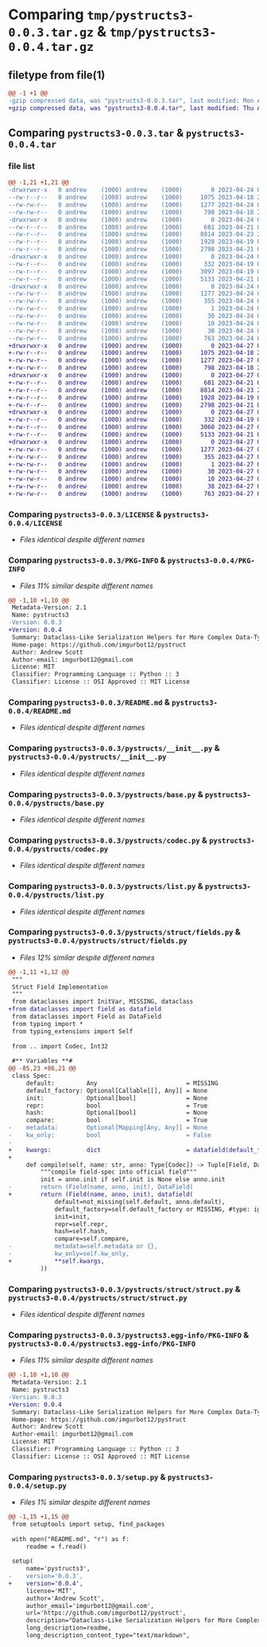 # Comparing `tmp/pystructs3-0.0.3.tar.gz` & `tmp/pystructs3-0.0.4.tar.gz`

## filetype from file(1)

```diff
@@ -1 +1 @@
-gzip compressed data, was "pystructs3-0.0.3.tar", last modified: Mon Apr 24 00:11:15 2023, max compression
+gzip compressed data, was "pystructs3-0.0.4.tar", last modified: Thu Apr 27 05:17:19 2023, max compression
```

## Comparing `pystructs3-0.0.3.tar` & `pystructs3-0.0.4.tar`

### file list

```diff
@@ -1,21 +1,21 @@
-drwxrwxr-x   0 andrew    (1000) andrew    (1000)        0 2023-04-24 00:11:15.760621 pystructs3-0.0.3/
--rw-r--r--   0 andrew    (1000) andrew    (1000)     1075 2023-04-18 21:12:24.000000 pystructs3-0.0.3/LICENSE
--rw-rw-r--   0 andrew    (1000) andrew    (1000)     1277 2023-04-24 00:11:15.760621 pystructs3-0.0.3/PKG-INFO
--rw-rw-r--   0 andrew    (1000) andrew    (1000)      798 2023-04-18 21:13:45.000000 pystructs3-0.0.3/README.md
-drwxrwxr-x   0 andrew    (1000) andrew    (1000)        0 2023-04-24 00:11:15.760621 pystructs3-0.0.3/pystructs/
--rw-r--r--   0 andrew    (1000) andrew    (1000)      681 2023-04-21 06:27:06.000000 pystructs3-0.0.3/pystructs/__init__.py
--rw-r--r--   0 andrew    (1000) andrew    (1000)     8814 2023-04-23 23:27:43.000000 pystructs3-0.0.3/pystructs/base.py
--rw-r--r--   0 andrew    (1000) andrew    (1000)     1928 2023-04-19 00:40:15.000000 pystructs3-0.0.3/pystructs/codec.py
--rw-r--r--   0 andrew    (1000) andrew    (1000)     2798 2023-04-21 06:25:07.000000 pystructs3-0.0.3/pystructs/list.py
-drwxrwxr-x   0 andrew    (1000) andrew    (1000)        0 2023-04-24 00:11:15.760621 pystructs3-0.0.3/pystructs/struct/
--rw-r--r--   0 andrew    (1000) andrew    (1000)      332 2023-04-19 00:33:47.000000 pystructs3-0.0.3/pystructs/struct/__init__.py
--rw-r--r--   0 andrew    (1000) andrew    (1000)     3097 2023-04-19 00:21:42.000000 pystructs3-0.0.3/pystructs/struct/fields.py
--rw-r--r--   0 andrew    (1000) andrew    (1000)     5133 2023-04-21 07:24:30.000000 pystructs3-0.0.3/pystructs/struct/struct.py
-drwxrwxr-x   0 andrew    (1000) andrew    (1000)        0 2023-04-24 00:11:15.760621 pystructs3-0.0.3/pystructs3.egg-info/
--rw-rw-r--   0 andrew    (1000) andrew    (1000)     1277 2023-04-24 00:11:15.000000 pystructs3-0.0.3/pystructs3.egg-info/PKG-INFO
--rw-rw-r--   0 andrew    (1000) andrew    (1000)      355 2023-04-24 00:11:15.000000 pystructs3-0.0.3/pystructs3.egg-info/SOURCES.txt
--rw-rw-r--   0 andrew    (1000) andrew    (1000)        1 2023-04-24 00:11:15.000000 pystructs3-0.0.3/pystructs3.egg-info/dependency_links.txt
--rw-rw-r--   0 andrew    (1000) andrew    (1000)       30 2023-04-24 00:11:15.000000 pystructs3-0.0.3/pystructs3.egg-info/requires.txt
--rw-rw-r--   0 andrew    (1000) andrew    (1000)       10 2023-04-24 00:11:15.000000 pystructs3-0.0.3/pystructs3.egg-info/top_level.txt
--rw-rw-r--   0 andrew    (1000) andrew    (1000)       38 2023-04-24 00:11:15.760621 pystructs3-0.0.3/setup.cfg
--rw-rw-r--   0 andrew    (1000) andrew    (1000)      763 2023-04-24 00:10:56.000000 pystructs3-0.0.3/setup.py
+drwxrwxr-x   0 andrew    (1000) andrew    (1000)        0 2023-04-27 05:17:19.737077 pystructs3-0.0.4/
+-rw-r--r--   0 andrew    (1000) andrew    (1000)     1075 2023-04-18 21:12:24.000000 pystructs3-0.0.4/LICENSE
+-rw-rw-r--   0 andrew    (1000) andrew    (1000)     1277 2023-04-27 05:17:19.737077 pystructs3-0.0.4/PKG-INFO
+-rw-rw-r--   0 andrew    (1000) andrew    (1000)      798 2023-04-18 21:13:45.000000 pystructs3-0.0.4/README.md
+drwxrwxr-x   0 andrew    (1000) andrew    (1000)        0 2023-04-27 05:17:19.737077 pystructs3-0.0.4/pystructs/
+-rw-r--r--   0 andrew    (1000) andrew    (1000)      681 2023-04-21 06:27:06.000000 pystructs3-0.0.4/pystructs/__init__.py
+-rw-r--r--   0 andrew    (1000) andrew    (1000)     8814 2023-04-23 23:27:43.000000 pystructs3-0.0.4/pystructs/base.py
+-rw-r--r--   0 andrew    (1000) andrew    (1000)     1928 2023-04-19 00:40:15.000000 pystructs3-0.0.4/pystructs/codec.py
+-rw-r--r--   0 andrew    (1000) andrew    (1000)     2798 2023-04-21 06:25:07.000000 pystructs3-0.0.4/pystructs/list.py
+drwxrwxr-x   0 andrew    (1000) andrew    (1000)        0 2023-04-27 05:17:19.737077 pystructs3-0.0.4/pystructs/struct/
+-rw-r--r--   0 andrew    (1000) andrew    (1000)      332 2023-04-19 00:33:47.000000 pystructs3-0.0.4/pystructs/struct/__init__.py
+-rw-r--r--   0 andrew    (1000) andrew    (1000)     3060 2023-04-27 05:16:33.000000 pystructs3-0.0.4/pystructs/struct/fields.py
+-rw-r--r--   0 andrew    (1000) andrew    (1000)     5133 2023-04-21 07:24:30.000000 pystructs3-0.0.4/pystructs/struct/struct.py
+drwxrwxr-x   0 andrew    (1000) andrew    (1000)        0 2023-04-27 05:17:19.737077 pystructs3-0.0.4/pystructs3.egg-info/
+-rw-rw-r--   0 andrew    (1000) andrew    (1000)     1277 2023-04-27 05:17:19.000000 pystructs3-0.0.4/pystructs3.egg-info/PKG-INFO
+-rw-rw-r--   0 andrew    (1000) andrew    (1000)      355 2023-04-27 05:17:19.000000 pystructs3-0.0.4/pystructs3.egg-info/SOURCES.txt
+-rw-rw-r--   0 andrew    (1000) andrew    (1000)        1 2023-04-27 05:17:19.000000 pystructs3-0.0.4/pystructs3.egg-info/dependency_links.txt
+-rw-rw-r--   0 andrew    (1000) andrew    (1000)       30 2023-04-27 05:17:19.000000 pystructs3-0.0.4/pystructs3.egg-info/requires.txt
+-rw-rw-r--   0 andrew    (1000) andrew    (1000)       10 2023-04-27 05:17:19.000000 pystructs3-0.0.4/pystructs3.egg-info/top_level.txt
+-rw-rw-r--   0 andrew    (1000) andrew    (1000)       38 2023-04-27 05:17:19.737077 pystructs3-0.0.4/setup.cfg
+-rw-rw-r--   0 andrew    (1000) andrew    (1000)      763 2023-04-27 05:16:52.000000 pystructs3-0.0.4/setup.py
```

### Comparing `pystructs3-0.0.3/LICENSE` & `pystructs3-0.0.4/LICENSE`

 * *Files identical despite different names*

### Comparing `pystructs3-0.0.3/PKG-INFO` & `pystructs3-0.0.4/PKG-INFO`

 * *Files 11% similar despite different names*

```diff
@@ -1,10 +1,10 @@
 Metadata-Version: 2.1
 Name: pystructs3
-Version: 0.0.3
+Version: 0.0.4
 Summary: Dataclass-Like Serialization Helpers for More Complex Data-Types
 Home-page: https://github.com/imgurbot12/pystruct
 Author: Andrew Scott
 Author-email: imgurbot12@gmail.com
 License: MIT
 Classifier: Programming Language :: Python :: 3
 Classifier: License :: OSI Approved :: MIT License
```

### Comparing `pystructs3-0.0.3/README.md` & `pystructs3-0.0.4/README.md`

 * *Files identical despite different names*

### Comparing `pystructs3-0.0.3/pystructs/__init__.py` & `pystructs3-0.0.4/pystructs/__init__.py`

 * *Files identical despite different names*

### Comparing `pystructs3-0.0.3/pystructs/base.py` & `pystructs3-0.0.4/pystructs/base.py`

 * *Files identical despite different names*

### Comparing `pystructs3-0.0.3/pystructs/codec.py` & `pystructs3-0.0.4/pystructs/codec.py`

 * *Files identical despite different names*

### Comparing `pystructs3-0.0.3/pystructs/list.py` & `pystructs3-0.0.4/pystructs/list.py`

 * *Files identical despite different names*

### Comparing `pystructs3-0.0.3/pystructs/struct/fields.py` & `pystructs3-0.0.4/pystructs/struct/fields.py`

 * *Files 12% similar despite different names*

```diff
@@ -1,11 +1,12 @@
 """
 Struct Field Implementation
 """
 from dataclasses import InitVar, MISSING, dataclass
+from dataclasses import field as datafield
 from dataclasses import Field as DataField
 from typing import *
 from typing_extensions import Self
 
 from .. import Codec, Int32
 
 #** Variables **#
@@ -85,23 +86,21 @@
 class Spec:
     default:         Any                         = MISSING
     default_factory: Optional[Callable[[], Any]] = None
     init:            Optional[bool]              = None
     repr:            bool                        = True
     hash:            Optional[bool]              = None
     compare:         bool                        = True
-    metadata:        Optional[Mapping[Any, Any]] = None
-    kw_only:         bool                        = False
- 
+    kwargs:          dict                        = datafield(default_factory=dict)
+
     def compile(self, name: str, anno: Type[Codec]) -> Tuple[Field, DataField]:
         """compile field-spec into official field"""
         init = anno.init if self.init is None else anno.init
-        return (Field(name, anno, init), DataField(
+        return (Field(name, anno, init), datafield(
             default=not_missing(self.default, anno.default),
             default_factory=self.default_factory or MISSING, #type: ignore
             init=init,
             repr=self.repr,
             hash=self.hash,
             compare=self.compare,
-            metadata=self.metadata or {},
-            kw_only=self.kw_only,
+            **self.kwargs,
         ))
```

### Comparing `pystructs3-0.0.3/pystructs/struct/struct.py` & `pystructs3-0.0.4/pystructs/struct/struct.py`

 * *Files identical despite different names*

### Comparing `pystructs3-0.0.3/pystructs3.egg-info/PKG-INFO` & `pystructs3-0.0.4/pystructs3.egg-info/PKG-INFO`

 * *Files 11% similar despite different names*

```diff
@@ -1,10 +1,10 @@
 Metadata-Version: 2.1
 Name: pystructs3
-Version: 0.0.3
+Version: 0.0.4
 Summary: Dataclass-Like Serialization Helpers for More Complex Data-Types
 Home-page: https://github.com/imgurbot12/pystruct
 Author: Andrew Scott
 Author-email: imgurbot12@gmail.com
 License: MIT
 Classifier: Programming Language :: Python :: 3
 Classifier: License :: OSI Approved :: MIT License
```

### Comparing `pystructs3-0.0.3/setup.py` & `pystructs3-0.0.4/setup.py`

 * *Files 1% similar despite different names*

```diff
@@ -1,15 +1,15 @@
 from setuptools import setup, find_packages
 
 with open("README.md", "r") as f:
     readme = f.read()
 
 setup(
     name='pystructs3',
-    version='0.0.3',
+    version='0.0.4',
     license='MIT',
     author='Andrew Scott',
     author_email='imgurbot12@gmail.com',
     url='https://github.com/imgurbot12/pystruct',
     description="Dataclass-Like Serialization Helpers for More Complex Data-Types",
     long_description=readme,
     long_description_content_type="text/markdown",
```

